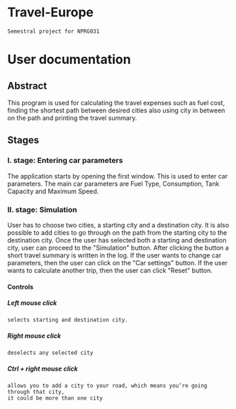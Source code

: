 # Travel-Europe
    Semestral project for NPRG031
# User documentation
## Abstract
This program is used for calculating the travel expenses such as fuel cost, finding the shortest path between desired cities also using city in between on the path and printing the travel summary.

## Stages
### I. stage: Entering car parameters
   The application starts by opening the first window. This is used to enter car parameters.
   The main car parameters are Fuel Type, Consumption, Tank Capacity and Maximum Speed.

### II. stage: Simulation
  User has to choose two cities, a starting city and a destination city. It is also possible to add cities to go through on the path
  from the starting city to the destination city. Once the user has selected both a starting and destination city, user can proceed to the "Simulation" button. After clicking the button a short travel summary is written in the log. If the user wants to change car parameters, then the user can click on the "Car settings" button. If the user wants to calculate another trip, then the user can click "Reset" button.
  
#### Controls
##### Left mouse click
    selects starting and destination city.
    
##### Right mouse click
    deselects any selected city
    
##### Ctrl + right mouse click
    allows you to add a city to your road, which means you’re going through that city, 
    it could be more than one city
    
